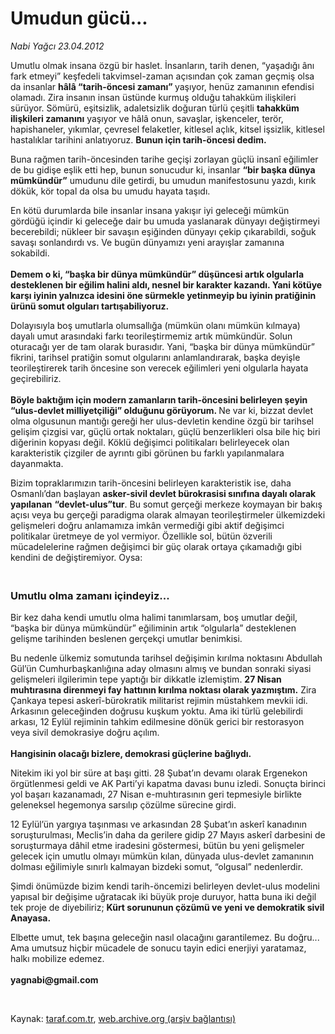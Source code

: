 # Umudun gücü...

*Nabi Yağcı 23.04.2012*

<div class="yazi"><p>Umutlu olmak insana özgü bir haslet. İnsanların, tarih denen, “yaşadığı ânı fark etmeyi” keşfedeli takvimsel-zaman açısından çok zaman geçmiş olsa da insanlar <b>hâlâ “tarih-öncesi zamanı” </b>yaşıyor, henüz zamanının efendisi olamadı. Zira insanın insan üstünde kurmuş olduğu tahakküm ilişkileri sürüyor. Sömürü, eşitsizlik, adaletsizlik doğuran türlü çeşitli <b>tahakküm ilişkileri zamanını</b> yaşıyor ve hâlâ onun, savaşlar, işkenceler, terör, hapishaneler, yıkımlar, çevresel felaketler, kitlesel açlık, kitsel işsizlik, kitlesel hastalıklar tarihini anlatıyoruz. <b>Bunun için tarih-öncesi dedim. </b></p>
<p>Buna rağmen tarih-öncesinden tarihe geçişi zorlayan güçlü insanî eğilimler de bu gidişe eşlik etti hep, bunun sonucudur ki, insanlar <b>“bir başka dünya mümkündür”</b> umudunu dile getirdi, bu umudun manifestosunu yazdı, kırık dökük, kör topal da olsa bu umudu hayata taşıdı. </p>
<p>En kötü durumlarda bile insanlar insana yakışır iyi geleceği mümkün gördüğü içindir ki geleceğe dair bu umuda yaslanarak dünyayı değiştirmeyi becerebildi; nükleer bir savaşın eşiğinden dünyayı çekip çıkarabildi, soğuk savaşı sonlandırdı vs. Ve bugün dünyamızı yeni arayışlar zamanına sokabildi.<br/><br/><b>Demem o ki, “başka bir dünya mümkündür” düşüncesi artık olgularla desteklenen bir eğilim halini aldı, nesnel bir karakter kazandı. Yani kötüye karşı iyinin yalnızca idesini öne sürmekle yetinmeyip bu iyinin pratiğinin ürünü somut olguları tartışabiliyoruz. </b></p>
<p>Dolayısıyla boş umutlarla olumsallığa (mümkün olanı mümkün kılmaya) dayalı umut arasındaki farkı teorileştirmemiz artık mümkündür. Solun oturacağı yer de tam olarak burasıdır. Yani, “başka bir dünya mümkündür” fikrini, tarihsel pratiğin somut olgularını anlamlandırarak, başka deyişle teorileştirerek tarih öncesine son verecek eğilimleri yeni olgularla hayata geçirebiliriz.<br/><br/><b>Böyle baktığım için modern zamanların tarih-öncesini belirleyen şeyin “ulus-devlet milliyetçiliği” olduğunu görüyorum. </b>Ne var ki, bizzat devlet olma olgusunun mantığı gereği her ulus-devletin kendine özgü bir tarihsel gelişim çizgisi var, güçlü ortak noktaları, güçlü benzerlikleri olsa bile hiç biri diğerinin kopyası değil. Köklü değişimci politikaları belirleyecek olan karakteristik çizgiler de ayrıntı gibi görünen bu farklı yapılanmalara dayanmakta. </p>
<p>Bizim topraklarımızın tarih-öncesini belirleyen karakteristik ise, daha Osmanlı’dan başlayan <b>asker-sivil devlet bürokrasisi sınıfına dayalı olarak yapılanan</b> <b>“devlet-ulus”tur</b>. Bu somut gerçeği merkeze koymayan bir bakış açısı veya bu gerçeği paradigma olarak almayan teorileştirmeler ülkemizdeki gelişmeleri doğru anlamamıza imkân vermediği gibi aktif değişimci politikalar üretmeye de yol vermiyor. Özellikle sol, bütün özverili mücadelelerine rağmen değişimci bir güç olarak ortaya çıkamadığı gibi kendini de değiştiremiyor. Oysa:<br/></p>
<p></p>
<h3><br/>Umutlu olma zamanı içindeyiz...</h3>
<p>Bir kez daha kendi umutlu olma halimi tanımlarsam, boş umutlar değil, “başka bir dünya mümkündür” eğiliminin artık “olgularla” desteklenen gelişme tarihinden beslenen gerçekçi umutlar benimkisi. </p>
<p>Bu nedenle ülkemiz somutunda tarihsel değişimin kırılma noktasını Abdullah Gül’ün Cumhurbaşkanlığına aday olmasını almış ve bundan sonraki siyasi gelişmeleri ilgilerimin tepe yaptığı bir dikkatle izlemiştim. <b>27 Nisan muhtırasına direnmeyi fay hattının kırılma noktası olarak yazmıştım.</b> Zira Çankaya tepesi askerî-bürokratik militarist rejimin müstahkem mevkii idi. Arkasının geleceğinden doğrusu kuşkum yoktu. Ama iki türlü gelebilirdi arkası, 12 Eylül rejiminin tahkim edilmesine dönük gerici bir restorasyon veya sivil demokrasiye doğru açılım.<br/><br/><b>Hangisinin olacağı bizlere, demokrasi güçlerine bağlıydı. </b></p>
<p>Nitekim iki yol bir süre at başı gitti. 28 Şubat’ın devamı olarak Ergenekon örgütlenmesi geldi ve AK Parti’yi kapatma davası bunu izledi. Sonuçta birinci yol başarı kazanamadı, 27 Nisan e-muhtırasının geri tepmesiyle birlikte geleneksel hegemonya sarsılıp çözülme sürecine girdi. </p>
<p>12 Eylül’ün yargıya taşınması ve arkasından 28 Şubat’ın askerî kanadının soruşturulması, Meclis’in daha da gerilere gidip 27 Mayıs askerî darbesini de soruşturmaya dâhil etme iradesini göstermesi, bütün bu yeni gelişmeler gelecek için umutlu olmayı mümkün kılan, dünyada ulus-devlet zamanının dolması eğilimiyle sınırlı kalmayan bizdeki somut, “olgusal” nedenlerdir. </p>
<p>Şimdi önümüzde bizim kendi tarih-öncemizi belirleyen devlet-ulus modelini yapısal bir değişime uğratacak iki büyük proje duruyor, hatta buna iki değil tek proje de diyebiliriz; <b>Kürt sorununun çözümü ve yeni ve demokratik sivil Anayasa. </b></p>
<p>Elbette umut, tek başına geleceğin nasıl olacağını garantilemez. Bu doğru... Ama umutsuz hiçbir mücadele de sonucu tayin edici enerjiyi yaratamaz, halkı mobilize edemez.<br/><br/><b>yagnabi@gmail.com</b></p>
<p><b> </b></p>
</div>

Kaynak: [taraf.com.tr](http://www.taraf.com.tr/nabi-yagci/makale-umudun-gucu.htm), [web.archive.org (arşiv bağlantısı)](http://web.archive.org/web/20131107112245/http://www.taraf.com.tr/nabi-yagci/makale-umudun-gucu.htm)
